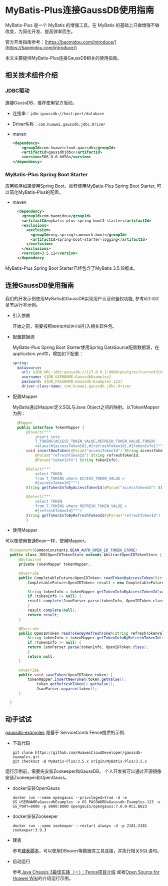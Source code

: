 # MyBatis-Plus连接GaussDB使用指南

MyBatis-Plus 是一个 MyBatis 的增强工具，在 MyBatis 的基础上只做增强不做改变，为简化开发、提高效率而生。

官方开发指南参考：[https://baomidou.com/introduce/](https://baomidou.com/introduce/)

本文主要提供MyBatis-Plus连接GaussDB相关的使用指南。

## 相关技术组件介绍

### JDBC驱动

连接GaussDB，推荐使用官方驱动。 

  * 连接串：`jdbc:gaussdb://host:port/database`

  * Driver名称：`com.huawei.gaussdb.jdbc.Driver`

  * maven

    ```xml
    <dependency>
        <groupId>com.huaweicloud.gaussdb</groupId>
        <artifactId>gaussdbjdbc</artifactId>
        <version>506.0.0.b058</version>
    </dependency>
    ```

### MyBatis-Plus Spring Boot Starter

应用程序如果使用Spring Boot，推荐使用MyBatis-Plus Spring Boot Starter, 可以简化MyBatis-Plus的配置。

  * maven

    ```xml
      <dependency>
        <groupId>com.baomidou</groupId>
        <artifactId>mybatis-plus-spring-boot3-starter</artifactId>
        <exclusions>
          <exclusion>
            <groupId>org.springframework.boot</groupId>
            <artifactId>spring-boot-starter-logging</artifactId>
          </exclusion>
        </exclusions>
        <version>3.5.12</version>
      </dependency
    ```

MyBatis-Plus Spring Boot Starter已经包含了MyBatis 3.5.19版本。

## 连接GaussDB使用指南

我们的开发示例使用MyBatis和GaussDB实现用户认证和鉴权功能, 参考`动手试试`章节运行本示例。

* 引入依赖

  开始之前，需要按照`相关技术组件介绍`引入相关软件包。

* 配置数据源

  MyBatis-Plus Spring Boot Starter使用Spring DataSource配置数据源，在application.yml中，增加如下配置：

  ```yml
  spring:
    datasource:
      url: ${DB_URL:jdbc:gaussdb://127.0.0.1:8000/postgres?currentSchema=authentication_server_db}
      username: ${DB_USERNAME:GaussdbExamples}
      password: ${DB_PASSWORD:Gaussdb-Examples-123}
      driver-class-name: com.huawei.gaussdb.jdbc.Driver
  ```

* 配置Mapper

  MyBatis通过Mapper定义SQL与Java Object之间的映射。以TokenMapper为例：

  ```java
    @Mapper
    public interface TokenMapper {
        @Insert("""
            insert into
            T_TOKENS(ACCESS_TOKEN_VALUE,REFRESH_TOKEN_VALUE,TOKEN)
            values(#{accessTokenId},#{refreshTokenId},#{tokenInfo})""")
        void insertNewToken(@Param("accessTokenId") String accessTokenId,
            @Param("refreshTokenId") String refreshTokenId,
            @Param("tokenInfo") String tokenInfo);

        @Select("""
            select TOKEN
            from T_TOKENS where ACCESS_TOKEN_VALUE =
            #{accessTokenId}""")
        String getTokenInfoByAccessTokenId(@Param("accessTokenId") String accessTokenId);

        @Select("""
            select TOKEN
            from T_TOKENS where REFRESH_TOKEN_VALUE =
            #{refreshTokenId}""")
        String getTokenInfoByRefreshTokenId(@Param("refreshTokenId") String refreshTokenId);
        }
  ```

* 使用Mapper

可以像使用普通Bean一样，使用Mapper。

  ```java
    @Component(CommonConstants.BEAN_AUTH_OPEN_ID_TOKEN_STORE)
    public class JDBCOpenIDTokenStore extends AbstractOpenIDTokenStore {
        @Autowired
        private TokenMapper tokenMapper;

        @Override
        public CompletableFuture<OpenIDToken> readTokenByAccessToken(String value) {
            CompletableFuture<OpenIDToken> result = new CompletableFuture<>();

            String tokenInfo = tokenMapper.getTokenInfoByAccessTokenId(value);
            if (tokenInfo != null) {
            result.complete(JsonParser.parse(tokenInfo, OpenIDToken.class));
            }
            result.complete(null);
            return result;
        }

        @Override
        public OpenIDToken readTokenByRefreshToken(String refreshTokenValue) {
            String tokenInfo = tokenMapper.getTokenInfoByRefreshTokenId(refreshTokenValue);
            if (tokenInfo != null) {
            return JsonParser.parse(tokenInfo, OpenIDToken.class);
            }
            return null;
        }

        @Override
        public void saveToken(OpenIDToken token) {
            tokenMapper.insertNewToken(token.getValue(),
                token.getRefreshToken().getValue(),
                JsonParser.unparse(token));
        }

    }
  ```

  ## 动手试试

[gaussdb-examples](https://github.com/HuaweiCloudDeveloper/gaussdb-examples) 是基于 ServiceComb Fence提供的示例. 

* 下载代码

  ```shell
  git clone https://github.com/HuaweiCloudDeveloper/gaussdb-examples.git
  git checkout -B MyBatis-Plus/3.5.x origin/MyBatis-Plus/3.5.x
  ```

运行示例前，需要先安装Zookeeper和GaussDB。 个人开发者可以通过开源镜像安装Zookeeper和OpenGauss。

* docker安装OpenGauss

  ```shell
  docker run --name opengauss --privileged=true -d -e GS_USERNAME=GaussdbExamples -e GS_PASSWORD=Gaussdb-Examples-123 -e GS_PORT=8000 -p 8000:8000 opengauss/opengauss:7.0.0-RC1.B023
  ```

  
* docker安装Zookeeper

  ```shell
  docker run --name zookeeper --restart always -d -p 2181:2181 zookeeper:3.9.3
  ```

* 建表

  参考[建表脚本](https://github.com/HuaweiCloudDeveloper/gaussdb-examples/tree/MyBatis/3.5.x/authentication-server/src/main/resources/sql/user.sql)，可以使用DBeaver等数据库工具连接，并执行相关SQL语句。

* 启动运行

  参考[Java Chassis 3最佳实践（一）：Fence项目介绍](https://bbs.huaweicloud.com/blogs/433423) 或者[Open Source for Huawei Wiki](https://gitcode.com/HuaweiCloudDeveloper/OpenSourceForHuaweiWiki)的介绍运行示例。
